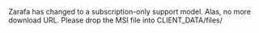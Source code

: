 Zarafa has changed to a subscription-only support model. Alas, no more download URL.
Please drop the MSI file into CLIENT_DATA/files/
